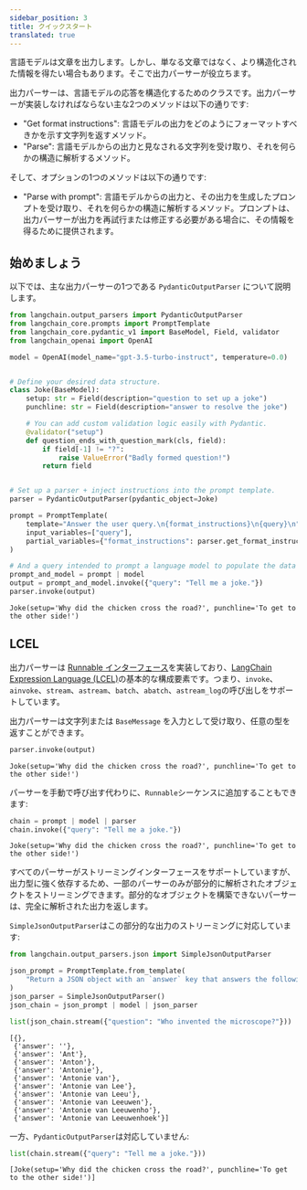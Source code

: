 ```yaml
---
sidebar_position: 3
title: クイックスタート
translated: true
---
```


言語モデルは文章を出力します。しかし、単なる文章ではなく、より構造化された情報を得たい場合もあります。そこで出力パーサーが役立ちます。

出力パーサーは、言語モデルの応答を構造化するためのクラスです。出力パーサーが実装しなければならない主な2つのメソッドは以下の通りです:

- "Get format instructions": 言語モデルの出力をどのようにフォーマットすべきかを示す文字列を返すメソッド。
- "Parse": 言語モデルからの出力と見なされる文字列を受け取り、それを何らかの構造に解析するメソッド。

そして、オプションの1つのメソッドは以下の通りです:

- "Parse with prompt": 言語モデルからの出力と、その出力を生成したプロンプトを受け取り、それを何らかの構造に解析するメソッド。プロンプトは、出力パーサーが出力を再試行または修正する必要がある場合に、その情報を得るために提供されます。

## 始めましょう

以下では、主な出力パーサーの1つである `PydanticOutputParser` について説明します。

```python
from langchain.output_parsers import PydanticOutputParser
from langchain_core.prompts import PromptTemplate
from langchain_core.pydantic_v1 import BaseModel, Field, validator
from langchain_openai import OpenAI

model = OpenAI(model_name="gpt-3.5-turbo-instruct", temperature=0.0)


# Define your desired data structure.
class Joke(BaseModel):
    setup: str = Field(description="question to set up a joke")
    punchline: str = Field(description="answer to resolve the joke")

    # You can add custom validation logic easily with Pydantic.
    @validator("setup")
    def question_ends_with_question_mark(cls, field):
        if field[-1] != "?":
            raise ValueError("Badly formed question!")
        return field


# Set up a parser + inject instructions into the prompt template.
parser = PydanticOutputParser(pydantic_object=Joke)

prompt = PromptTemplate(
    template="Answer the user query.\n{format_instructions}\n{query}\n",
    input_variables=["query"],
    partial_variables={"format_instructions": parser.get_format_instructions()},
)

# And a query intended to prompt a language model to populate the data structure.
prompt_and_model = prompt | model
output = prompt_and_model.invoke({"query": "Tell me a joke."})
parser.invoke(output)
```

```output
Joke(setup='Why did the chicken cross the road?', punchline='To get to the other side!')
```

## LCEL

出力パーサーは [Runnable インターフェース](/docs/expression_language/interface)を実装しており、[LangChain Expression Language (LCEL)](/docs/expression_language/)の基本的な構成要素です。つまり、`invoke`、`ainvoke`、`stream`、`astream`、`batch`、`abatch`、`astream_log`の呼び出しをサポートしています。

出力パーサーは文字列または `BaseMessage` を入力として受け取り、任意の型を返すことができます。

```python
parser.invoke(output)
```

```output
Joke(setup='Why did the chicken cross the road?', punchline='To get to the other side!')
```

パーサーを手動で呼び出す代わりに、`Runnable`シーケンスに追加することもできます:

```python
chain = prompt | model | parser
chain.invoke({"query": "Tell me a joke."})
```

```output
Joke(setup='Why did the chicken cross the road?', punchline='To get to the other side!')
```

すべてのパーサーがストリーミングインターフェースをサポートしていますが、出力型に強く依存するため、一部のパーサーのみが部分的に解析されたオブジェクトをストリーミングできます。部分的なオブジェクトを構築できないパーサーは、完全に解析された出力を返します。

`SimpleJsonOutputParser`はこの部分的な出力のストリーミングに対応しています:

```python
from langchain.output_parsers.json import SimpleJsonOutputParser

json_prompt = PromptTemplate.from_template(
    "Return a JSON object with an `answer` key that answers the following question: {question}"
)
json_parser = SimpleJsonOutputParser()
json_chain = json_prompt | model | json_parser
```

```python
list(json_chain.stream({"question": "Who invented the microscope?"}))
```

```output
[{},
 {'answer': ''},
 {'answer': 'Ant'},
 {'answer': 'Anton'},
 {'answer': 'Antonie'},
 {'answer': 'Antonie van'},
 {'answer': 'Antonie van Lee'},
 {'answer': 'Antonie van Leeu'},
 {'answer': 'Antonie van Leeuwen'},
 {'answer': 'Antonie van Leeuwenho'},
 {'answer': 'Antonie van Leeuwenhoek'}]
```

一方、`PydanticOutputParser`は対応していません:

```python
list(chain.stream({"query": "Tell me a joke."}))
```

```output
[Joke(setup='Why did the chicken cross the road?', punchline='To get to the other side!')]
```
